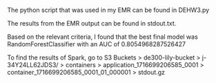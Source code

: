 The python script that was used in my EMR can be found in DEHW3.py

The results from the EMR output can be found in stdout.txt. 

Based on the relevant criteria, I found that the best final model was RandomForestClassifier with an AUC of 0.8054968287526427

To find the results of Spark, go to S3 Buckets > de300-lily-bucket > j-34Y24LL62JDS3/ > containers >  application_1716699206585_0001 > container_1716699206585_0001_01_000001 > stdout.gz 
